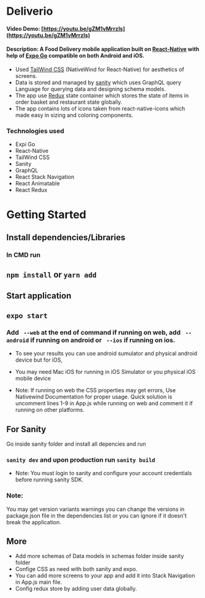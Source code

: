 # Deliverio
#### Video Demo: [https://youtu.be/gZM1vMrrzIs](https://youtu.be/gZM1vMrrzIs)
#### Description: A Food Delivery mobile application built on [React-Native](https://reactnative.dev/) with help of [Expo Go](https://expo.dev/) compatible on both Android and iOS.
* Used [TailWind CSS](https://www.nativewind.dev/) (NativeWind for React-Native) for aesthetics of screens.
* Data is stored and managed by [sanity](https://www.sanity.io/) which uses GraphQL query Language for querying data and designing schema models.
* The app use [Redux](https://redux.js.org/) state container which stores the state of items in order basket and restaurant state globally.
* The app contains lots of icons taken from react-native-icons which made easy in sizing and coloring components.

### Technologies used
* Expi Go
* React-Native
* TailWind CSS
* Sanity
* GraphQL
* React Stack Navigation
* React Animatable
* React Redux

# Getting Started

## Install dependencies/Libraries
### In CMD run
## `npm install` or `yarn add`

## Start application

## `expo start`

### Add  ` --web` at the end of command if running on web, add ` --android` if running on android or ` --ios` if running on ios.

* To see your results you can use android sumulator and physical android device but for iOS,
* You may need Mac iOS for running in iOS Simulator or you physical iOS mobile device

* Note: If running on web the CSS properties may get errors, Use Nativewind Documentation for proper usage. Quick solution is uncomment lines 1-9 in App.js while running on web and comment it if running on other platforms.

## For Sanity
Go inside sanity folder and install all depencies and run
### `sanity dev` and upon production run `sanity build`

* Note: You must login to sanity and configure your account credentials before running sanity SDK.

### Note:
You may get version variants warnings you can change the versions in package.json file in the dependencies list or you can ignore if it doesn't break the application.

## More
* Add more schemas of Data models in schemas folder inside sanity folder
* Confige CSS as need with both sanity and expo.
* You can add more screens to your app and add it into Stack Navigation in App.js main file.
* Config redux store by adding user data globally.